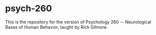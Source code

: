 # psych-260

This is the repository for the version of Psychology 260 -- Neurological Bases of Human Behavior, taught by Rick Gilmore.
